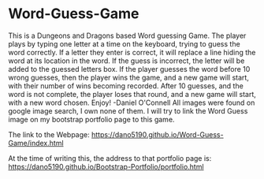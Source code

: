 # Word-Guess-Game
This is a Dungeons and Dragons based Word guessing Game.
The player plays by typing one letter at a time on the keyboard, trying to guess the word correctly.  If a letter they enter is correct, it will replace a line hiding the word at its location in the word.
If the guess is incorrect, the letter will be added to the guessed letters box.
If the player guesses the word before 10 wrong guesses, then the player wins the game, and a new game will start, with their number of wins becoming recorded.
After 10 guesses, and the word is not complete, the player loses that round, and a new game will start, with a new word chosen.
Enjoy!
-Daniel O'Connell
All images were found on google image search, I own none of them.
I will try to link the Word Guess image on my bootstrap portfolio page to this game.

The link to the Webpage:
https://dano5190.github.io/Word-Guess-Game/index.html

At the time of writing this, the address to that portfolio page is:
https://dano5190.github.io/Bootstrap-Portfolio/portfolio.html